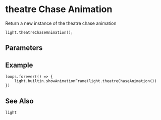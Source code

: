 # theatre Chase Animation

Return a new instance of the theatre chase animation

```sig
light.theatreChaseAnimation();
```

## Parameters


## Example

```blocks
loops.forever(() => {
    light.builtin.showAnimationFrame(light.theatreChaseAnimation())
})
```

## See Also

```package
light
```


